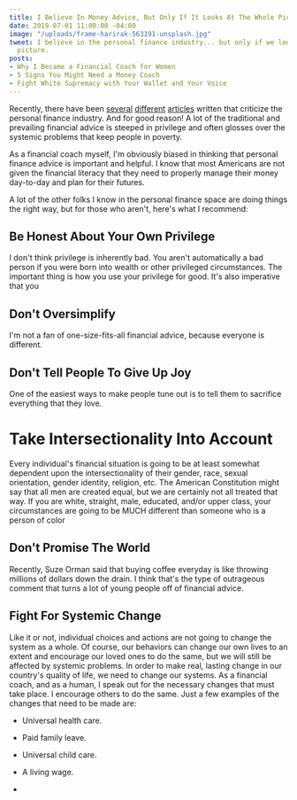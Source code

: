 ```yaml
---
title: I Believe In Money Advice, But Only If It Looks At The Whole Picture
date: 2019-07-01 11:00:00 -04:00
image: "/uploads/frame-harirak-563191-unsplash.jpg"
tweet: I believe in the personal finance industry... but only if we look at the whole
  picture.
posts:
- Why I Became a Financial Coach for Women
- 5 Signs You Might Need a Money Coach
- Fight White Supremacy with Your Wallet and Your Voice
---
```


Recently, there have been [several](https://www.gq.com/story/suze-orman-personal-finance?fbclid=IwAR05723xbP5C46rs-WMK_1KpQvJjT-WpWYWtFwz6uSqmpW6qRyIfYGsE-Yo) [different](https://www.vice.com/en_us/article/ev3dde/most-money-advice-is-worthless) [articles](https://www.fastcompany.com/90343899/sallie-krawcheck-saving-money-latte-advice) written that criticize the personal finance industry. And for good reason! A lot of the traditional and prevailing financial advice is steeped in privilege and often glosses over the systemic problems that keep people in poverty.

As a financial coach myself, I'm obviously biased in thinking that personal finance advice is important and helpful. I know that most Americans are not given the financial literacy that they need to properly manage their money day-to-day and plan for their futures.

A lot of the other folks I know in the personal finance space are doing things the right way, but for those who aren't, here's what I recommend:

## Be Honest About Your Own Privilege

I don't think privilege is inherently bad. You aren't automatically a bad person if you were born into wealth or other privileged circumstances. The important thing is how you use your privilege for good. It's also imperative that you

## Don't Oversimplify

I'm not a fan of one-size-fits-all financial advice, because everyone is different.

## Don't Tell People To Give Up Joy

One of the easiest ways to make people tune out is to tell them to sacrifice everything that they love. 

# Take Intersectionality Into Account

Every individual's financial situation is going to be at least somewhat dependent upon the intersectionality of their gender, race, sexual orientation, gender identity, religion, etc. The American Constitution might say that all men are created equal, but we are certainly not all treated that way. If you are white, straight, male, educated, and/or upper class, your circumstances are going to be MUCH different than someone who is a person of color

## Don't Promise The World

Recently, Suze Orman said that buying coffee everyday is like throwing millions of dollars down the drain. I think that's the type of outrageous comment that turns a lot of young people off of financial advice.

## Fight For Systemic Change

Like it or not, individual choices and actions are not going to change the system as a whole. Of course, our behaviors can change our own lives to an extent and encourage our loved ones to do the same, but we will still be affected by systemic problems. In order to make real, lasting change in our country's quality of life, we need to change our systems. As a financial coach, and as a human, I speak out for the necessary changes that must take place. I encourage others to do the same. Just a few examples of the changes that need to be made are:

* Universal health care.

* Paid family leave.

* Universal child care.

* A living wage.

* 